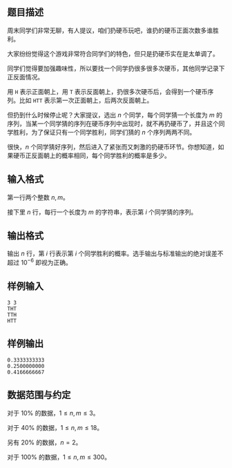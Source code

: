 ## 题目描述

周末同学们非常无聊，有人提议，咱们扔硬币玩吧，谁扔的硬币正面次数多谁胜利。

大家纷纷觉得这个游戏非常符合同学们的特色，但只是扔硬币实在是太单调了。

同学们觉得要加强趣味性，所以要找一个同学扔很多很多次硬币，其他同学记录下正反面情况。

用 `H` 表示正面朝上，用 `T` 表示反面朝上，扔很多次硬币后，会得到一个硬币序列。比如 `HTT` 表示第一次正面朝上，后两次反面朝上。

但扔到什么时候停止呢？大家提议，选出 $n$ 个同学，每个同学猜一个长度为 $m$ 的序列，当某一个同学猜的序列在硬币序列中出现时，就不再扔硬币了，并且这个同学胜利，为了保证只有一个同学胜利，同学们猜的 $n$ 个序列两两不同。

很快，$n$ 个同学猜好序列，然后进入了紧张而又刺激的扔硬币环节。你想知道，如果硬币正反面朝上的概率相同，每个同学胜利的概率是多少。

## 输入格式

第一行两个整数 $n,m$。

接下里 $n$ 行，每行一个长度为 $m$ 的字符串，表示第 $i$ 个同学猜的序列。

## 输出格式

输出 $n$ 行，第 $i$ 行表示第 $i$ 个同学胜利的概率。选手输出与标准输出的绝对误差不超过 $10^{-6}$ 即视为正确。

## 样例输入

```plain
3 3
THT
TTH
HTT
```

## 样例输出

```plain
0.3333333333
0.2500000000
0.4166666667
```

## 数据范围与约定

对于 $10\%$ 的数据，$1\le n,m\le 3$。

对于 $40\%$ 的数据，$1\le n,m\le 18$。

另有 $20\%$ 的数据，$n=2$。

对于 $100\%$ 的数据，$1\le n,m\le 300$。
